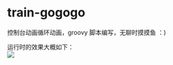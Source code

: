 # train-gogogo
控制台动画循环动画，groovy 脚本编写，无聊时摸摸鱼 ：)  


运行时的效果大概如下：  
<img src="http://wx2.sinaimg.cn/mw690/e2ce1edfgy1fr3wke7yrfg20ns02o4qs.gif"/>

